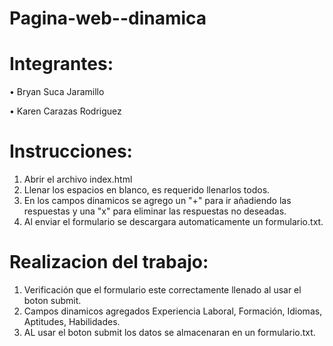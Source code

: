 # Pagina-web--dinamica

# Integrantes:
• Bryan Suca Jaramillo

• Karen Carazas Rodriguez

# Instrucciones:
1) Abrir el archivo index.html
2) Llenar los espacios en blanco, es requerido llenarlos todos.
3) En los campos dinamicos se agrego un "+" para ir añadiendo las respuestas y una "x" para eliminar las respuestas no deseadas.
4) Al enviar el formulario se descargara automaticamente un formulario.txt.

# Realizacion del trabajo:
1) Verificación que el formulario este correctamente llenado al usar el boton submit.
2) Campos dinamicos agregados Experiencia Laboral, Formación, Idiomas, Aptitudes, Habilidades.
3) AL usar el boton submit los datos se almacenaran en un formulario.txt.

